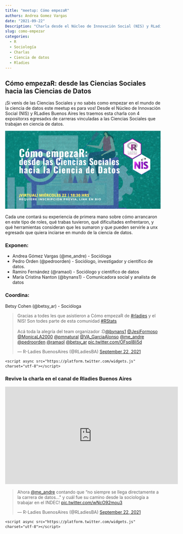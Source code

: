 ```yaml
---
title: "meetup: Cómo empezaR"
authors: Andrea Gomez Vargas
date: "2021-09-22"
Description: "Charla desde el Núcleo de Innovación Social (NIS) y RLadies Buenos Aires traemos esta charla con 4 con expositorxs egresadxs de carreras vinculadas a las Ciencias Sociales"
slug: como-empezar
categories:
  - R
  - Sociología
  - Charlas
  - Ciencia de datos
  - Rladies
---
```


## Cómo empezaR: desde las Ciencias Sociales hacia las Ciencias de Datos

¡Si venís de las Ciencias Sociales y no sabés como empezar en el mundo de la ciencia de datos este meetup es para vos! Desde el Núcleo de Innovación Social (NIS) y RLadies Buenos Aires les traemos esta charla con 4 expositorxs egresadxs de carreras vinculadas a las Ciencias Sociales que trabajan en ciencia de datos.

![](featured.png)

Cada une contará su experiencia de primera mano sobre cómo arrancaron en este tipo de roles, qué trabas tuvieron, qué dificultades enfrentaron, y qué herramientas consideran que les sumaron y que pueden servirle a unx egresadx que quiera inciarse en mundo de la ciencia de datos.

### Exponen:

-   Andrea Gómez Vargas (@me_andre) - Socióloga
-   Pedro Orden (@pedroorden) - Sociólogo, investigador y científico de datos.
-   Ramiro Fernández (@ramaol) - Sociólogo y científico de datos
-   María Cristina Nanton (@bynans1) - Comunicadora social y analista de datos

### Coordina:

Betsy Cohen (@betsy_ar) - Socióloga

<blockquote class="twitter-tweet">

<p lang="es" dir="ltr">

Gracias a todes les que asistieron a Cómo empezaR de <a href="https://twitter.com/hashtag/rladies?src=hash&amp;ref_src=twsrc%5Etfw">#rladies</a> y el NIS! Son todes parte de esta comunidad <a href="https://twitter.com/hashtag/RStats?src=hash&amp;ref_src=twsrc%5Etfw">#RStats</a> <br><br>Acá toda la alegría del team organizador :D<a href="https://twitter.com/bynans1?ref_src=twsrc%5Etfw">@bynans1</a> <a href="https://twitter.com/JesiFormoso?ref_src=twsrc%5Etfw">@JesiFormoso</a> <a href="https://twitter.com/MonicaLA2000?ref_src=twsrc%5Etfw">@MonicaLA2000</a> <a href="https://twitter.com/pmnatural?ref_src=twsrc%5Etfw">@pmnatural</a> <a href="https://twitter.com/VA_GarciaAlonso?ref_src=twsrc%5Etfw">@VA_GarciaAlonso</a> <a href="https://twitter.com/me_andre?ref_src=twsrc%5Etfw">@me_andre</a> <a href="https://twitter.com/pedroorden?ref_src=twsrc%5Etfw">@pedroorden</a> <a href="https://twitter.com/ramaol?ref_src=twsrc%5Etfw">@ramaol</a> <a href="https://twitter.com/betsy_ar?ref_src=twsrc%5Etfw">@betsy_ar</a> <a href="https://t.co/OFsqI8Ii5d">pic.twitter.com/OFsqI8Ii5d</a>

</p>

— R-Ladies BuenosAires (@RLadiesBA) <a href="https://twitter.com/RLadiesBA/status/1440821762204127234?ref_src=twsrc%5Etfw">September 22, 2021</a>

</blockquote>

```{=html}
<script async src="https://platform.twitter.com/widgets.js" charset="utf-8"></script>
```

### Revive la charla en el canal de Rladies Buenos Aires

<iframe width="560" height="315" src="https://www.youtube.com/embed/isoSCXA2gqo" title="YouTube video player" frameborder="0" allow="accelerometer; autoplay; clipboard-write; encrypted-media; gyroscope; picture-in-picture" allowfullscreen>

</iframe>

<blockquote class="twitter-tweet">

<p lang="es" dir="ltr">

Ahora <a href="https://twitter.com/me_andre?ref_src=twsrc%5Etfw">@me_andre</a> contando que “no siempre se llega directamente a la carrera de datos..." y cuál fue su camino desde la sociología a trabajar en el INDEC! <a href="https://t.co/wNcO92mou3">pic.twitter.com/wNcO92mou3</a>

</p>

— R-Ladies BuenosAires (@RLadiesBA) <a href="https://twitter.com/RLadiesBA/status/1440795986222215170?ref_src=twsrc%5Etfw">September 22, 2021</a>

</blockquote>

```{=html}
<script async src="https://platform.twitter.com/widgets.js" charset="utf-8"></script>
```
